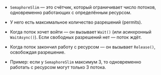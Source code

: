 - `SemaphoreSlim` — это счётчик, который ограничивает число потоков, одновременно работающих с определённым ресурсом.
    
- У него есть максимальное количество разрешений (permits).
    
- Когда поток хочет войти — он вызывает `Wait()` (или асинхронный `WaitAsync()`). Если свободных разрешений нет — поток ждёт.
    
- Когда поток закончил работу с ресурсом — он вызывает `Release()`, освобождая разрешение.
    
- Пример: если у `SemaphoreSlim` максимум 3, то одновременно работать с ресурсом могут только 3 потока.
